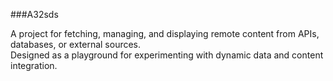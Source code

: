 ###A32sds

A project for fetching, managing, and displaying remote content from APIs, databases, or external sources.  
Designed as a playground for experimenting with dynamic data and content integration.

